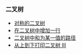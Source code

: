 ### 二叉树

* [对称的二叉树](./Leetcode_JZ_28.kt)
* [在二叉树中增加一行](./Leetcode_623.kt)
* [二叉树中和为某一值的路径](./Leetcode_JZ_34.kt)
* [从上到下打印二叉树 III](./Leetcode_JZ_34.kt)
